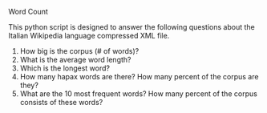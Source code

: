 Word Count

This python script is designed to answer the following questions about the Italian Wikipedia language compressed XML file.

1.	How big is the corpus (# of words)?
2.	What is the average word length? 
3.	Which is the longest word?
4.	How many hapax words are there? How many percent of the corpus are they?
5. What are the 10 most frequent words? How many percent of the corpus consists of these words?

